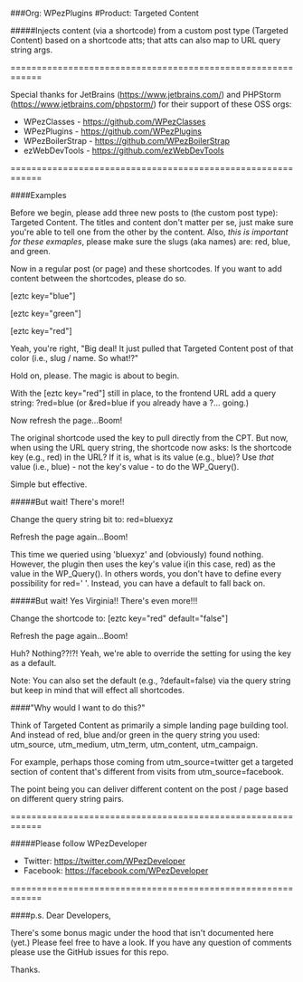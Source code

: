 ###Org: WPezPlugins
#Product: Targeted Content

#####Injects content (via a shortcode) from a custom post type (Targeted Content) based on a shortcode atts; that atts can also map to URL query string args. 


============================================================

Special thanks for JetBrains (https://www.jetbrains.com/) and PHPStorm (https://www.jetbrains.com/phpstorm/) for their support of these OSS orgs: 

 - WPezClasses - https://github.com/WPezClasses
 - WPezPlugins - https://github.com/WPezPlugins
 - WPezBoilerStrap - https://github.com/WPezBoilerStrap
 - ezWebDevTools - https://github.com/ezWebDevTools

============================================================


####Examples

Before we begin, please add three new posts to (the custom post type): Targeted Content. The titles and content don't matter per se, just make sure you're able to tell one from the other by the content. Also, *this is important for these exmaples*, please make sure the slugs (aka names) are: red, blue, and green.

Now in a regular post (or page) and these shortcodes. If you want to add content between the shortcodes, please do so. 

[eztc key="blue"]

[eztc key="green"]

[eztc key="red"]

Yeah, you're right, "Big deal! It just pulled that Targeted Content post of that color (i.e., slug / name. So what!?" 

Hold on, please. The magic is about to begin.

With the [eztc key="red"] still in place, to the frontend URL add a query string: ?red=blue (or &red=blue if you already have a ?... going.)

Now refresh the page...Boom! 

The original shortcode used the key to pull directly from the CPT. But now, when using the URL query string, the shortcode now asks: Is the shortcode key (e.g., red) in the URL? If it is, what is its value (e.g., blue)? Use *that* value (i.e., blue) - not the key's value - to do the WP_Query().

Simple but effective. 


#####But wait! There's more!!

Change the query string bit to: red=bluexyz
 
Refresh the page again...Boom!

This time we queried using 'bluexyz' and (obviously) found nothing. However, the plugin then uses the key's value i(in this case, red) as the value in the WP_Query(). In others words, you don't have to define every possibility for red=' '. Instead, you can have a default to fall back on. 


#####But wait! Yes Virginia!! There's even more!!!

Change the shortcode to: [eztc key="red" default="false"]

Refresh the page again...Boom!

Huh? Nothing??!?! Yeah, we're able to override the setting for using the key as a default. 

Note: You can also set the default (e.g., ?default=false) via the query string but keep in mind that will effect all shortcodes. 


####"Why would I want to do this?"

Think of Targeted Content as primarily a simple landing page building tool. And instead of red, blue and/or green in the query string you used: utm_source, utm_medium, utm_term, utm_content, utm_campaign.

For example, perhaps those coming from utm_source=twitter get a targeted section of content that's different from visits from utm_source=facebook. 

The point being you can deliver different content on the post / page based on different query string pairs. 


============================================================

#####Please follow WPezDeveloper

 - Twitter: https://twitter.com/WPezDeveloper
 - Facebook: https://facebook.com/WPezDeveloper

============================================================


####p.s. Dear Developers,

There's some bonus magic under the hood that isn't documented here (yet.) Please feel free to have a look. If you have any question of comments please use the GitHub issues for this repo. 

Thanks. 
